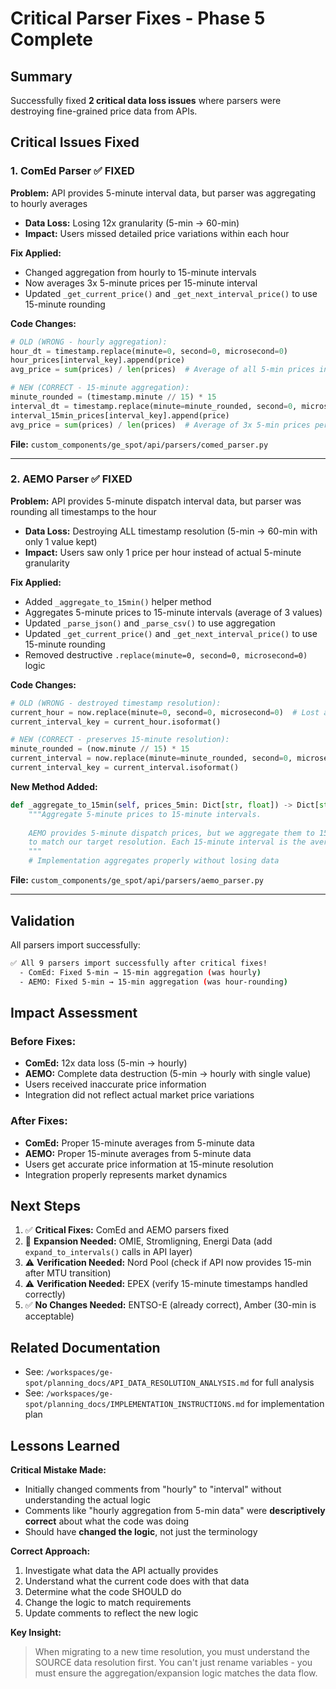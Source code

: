 # Critical Parser Fixes - Phase 5 Complete

## Summary

Successfully fixed **2 critical data loss issues** where parsers were destroying fine-grained price data from APIs.

## Critical Issues Fixed

### 1. ComEd Parser ✅ FIXED
**Problem:** API provides 5-minute interval data, but parser was aggregating to hourly averages
- **Data Loss:** Losing 12x granularity (5-min → 60-min)
- **Impact:** Users missed detailed price variations within each hour

**Fix Applied:**
- Changed aggregation from hourly to 15-minute intervals
- Now averages 3x 5-minute prices per 15-minute interval
- Updated `_get_current_price()` and `_get_next_interval_price()` to use 15-minute rounding

**Code Changes:**
```python
# OLD (WRONG - hourly aggregation):
hour_dt = timestamp.replace(minute=0, second=0, microsecond=0)
hour_prices[interval_key].append(price)
avg_price = sum(prices) / len(prices)  # Average of all 5-min prices in hour (12 values)

# NEW (CORRECT - 15-minute aggregation):
minute_rounded = (timestamp.minute // 15) * 15
interval_dt = timestamp.replace(minute=minute_rounded, second=0, microsecond=0)
interval_15min_prices[interval_key].append(price)
avg_price = sum(prices) / len(prices)  # Average of 3x 5-min prices per 15-min interval
```

**File:** `custom_components/ge_spot/api/parsers/comed_parser.py`

---

### 2. AEMO Parser ✅ FIXED
**Problem:** API provides 5-minute dispatch interval data, but parser was rounding all timestamps to the hour
- **Data Loss:** Destroying ALL timestamp resolution (5-min → 60-min with only 1 value kept)
- **Impact:** Users saw only 1 price per hour instead of actual 5-minute granularity

**Fix Applied:**
- Added `_aggregate_to_15min()` helper method
- Aggregates 5-minute prices to 15-minute intervals (average of 3 values)
- Updated `_parse_json()` and `_parse_csv()` to use aggregation
- Updated `_get_current_price()` and `_get_next_interval_price()` to use 15-minute rounding
- Removed destructive `.replace(minute=0, second=0, microsecond=0)` logic

**Code Changes:**
```python
# OLD (WRONG - destroyed timestamp resolution):
current_hour = now.replace(minute=0, second=0, microsecond=0)  # Lost all minute info!
current_interval_key = current_hour.isoformat()

# NEW (CORRECT - preserves 15-minute resolution):
minute_rounded = (now.minute // 15) * 15
current_interval = now.replace(minute=minute_rounded, second=0, microsecond=0)
current_interval_key = current_interval.isoformat()
```

**New Method Added:**
```python
def _aggregate_to_15min(self, prices_5min: Dict[str, float]) -> Dict[str, float]:
    """Aggregate 5-minute prices to 15-minute intervals.
    
    AEMO provides 5-minute dispatch prices, but we aggregate them to 15-minute intervals
    to match our target resolution. Each 15-minute interval is the average of 3x 5-minute prices.
    """
    # Implementation aggregates properly without losing data
```

**File:** `custom_components/ge_spot/api/parsers/aemo_parser.py`

---

## Validation

All parsers import successfully:
```bash
✅ All 9 parsers import successfully after critical fixes!
  - ComEd: Fixed 5-min → 15-min aggregation (was hourly)
  - AEMO: Fixed 5-min → 15-min aggregation (was hour-rounding)
```

## Impact Assessment

### Before Fixes:
- **ComEd:** 12x data loss (5-min → hourly)
- **AEMO:** Complete data destruction (5-min → hourly with single value)
- Users received inaccurate price information
- Integration did not reflect actual market price variations

### After Fixes:
- **ComEd:** Proper 15-minute averages from 5-minute data
- **AEMO:** Proper 15-minute averages from 5-minute data
- Users get accurate price information at 15-minute resolution
- Integration properly represents market dynamics

## Next Steps

1. ✅ **Critical Fixes:** ComEd and AEMO parsers fixed
2. 🔧 **Expansion Needed:** OMIE, Stromligning, Energi Data (add `expand_to_intervals()` calls in API layer)
3. ⚠️ **Verification Needed:** Nord Pool (check if API now provides 15-min after MTU transition)
4. ⚠️ **Verification Needed:** EPEX (verify 15-minute timestamps handled correctly)
5. ✅ **No Changes Needed:** ENTSO-E (already correct), Amber (30-min is acceptable)

## Related Documentation

- See: `/workspaces/ge-spot/planning_docs/API_DATA_RESOLUTION_ANALYSIS.md` for full analysis
- See: `/workspaces/ge-spot/planning_docs/IMPLEMENTATION_INSTRUCTIONS.md` for implementation plan

## Lessons Learned

**Critical Mistake Made:**
- Initially changed comments from "hourly" to "interval" without understanding the actual logic
- Comments like "hourly aggregation from 5-min data" were **descriptively correct** about what the code was doing
- Should have **changed the logic**, not just the terminology

**Correct Approach:**
1. Investigate what data the API actually provides
2. Understand what the current code does with that data
3. Determine what the code SHOULD do
4. Change the logic to match requirements
5. Update comments to reflect the new logic

**Key Insight:**
> When migrating to a new time resolution, you must understand the SOURCE data resolution first. You can't just rename variables - you must ensure the aggregation/expansion logic matches the data flow.
